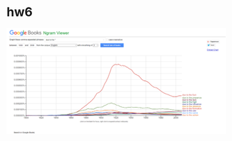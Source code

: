 # hw6
![alt-текст](https://github.com/azybkovets/hw6/blob/master/due%20to%20the.png "Необязательный титул")
